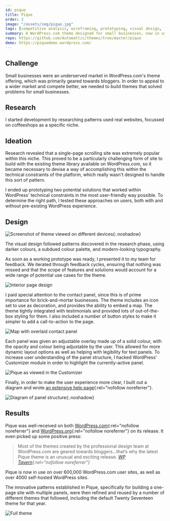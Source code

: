 ```yaml
---
id: pique
title: Pique
order: 3
image: "/assets/img/pique.jpg"
tags: [competitive analysis, wireframing, prototyping, visual design, front-end development, usability testing, documentation]
summary: A WordPress.com theme designed for small businesses, now in use on over 600,000 user sites.
repo: https://github.com/Automattic/themes/tree/master/pique
demo: https://piquedemo.wordpress.com/
---
```


## Challenge

Small businesses were an underserved market in WordPress.com's theme offering, which was primarily geared towards bloggers. In order to appeal to a wider market and compete better, we needed to build themes that solved problems for small businesses.

## Research

I started development by researching patterns used real websites, focussed on coffeeshops as a specific niche.

## Ideation

Research revealed that a single-page scrolling site was extremely popular within this niche. This proved to be a particularly challenging form of site to build with the existing theme library available on WordPress.com, so it became necessary to devise a way of accomplishing this within the technical constraints of the platform, which really wasn't designed to handle this sort of pattern.

I ended up prototyping two potential solutions that worked within WordPress' technical constraints in the most user-friendly way possible. To determine the right path, I tested these approaches on users, both with and without pre-existing WordPress experience.

## Design 

![Screenshot of theme viewed on different devices](/assets/img/pique/pique-responsive.png){:.noshadow}

The visual design followed patterns discovered in the research phase, using darker colours, a subdued colour palette, and modern-looking typography.

As soon as a working prototype was ready, I presented it to my team for feedback. We iterated through feedback cycles, ensuring that nothing was missed and that the scope of features and solutions would account for a wide range of potential use cases for the theme. 

![Interior page design](/assets/img/pique/single-post.png)

I paid special attention to the contact panel, since this is of prime importance for brick-and-mortar businesses. The theme includes an icon set to use as decoration, and provides the ability to embed a map. The theme tightly integrated with testimonials and provided lots of out-of-the-box styling for them. I also included a number of button styles to make it simpler to add a call-to-action to the page.

![Map with overlaid contact panel](/assets/img/pique/overlay.png)

Each panel was given an adjustable overlay made up of a solid colour, with the opacity and colour being adjustable by the user. This allowed for more dynamic layout options as well as helping with legibility for text panels. To increase user understanding of the panel structure, I hacked WordPress' Customizer module in order to highlight the currently-active panel.

![Pique as viewed in the Customizer](/assets/img/pique/customizer.jpg)

Finally, in order to make the user experience more clear, I built out a diagram and wrote [an extensive help page](https://wordpress.com/theme/pique){:rel="nofollow noreferrer"}.

![Diagram of panel structure](/assets/img/pique/pique-diagram2.png){:.noshadow}

## Results

Pique was well-received on both [WordPress.com](https://en.blog.wordpress.com/2015/12/17/pique/){:rel="nofollow noreferrer"} and [WordPress.org](https://wordpress.org/support/theme/pique/reviews/){:rel="nofollow noreferrer"} on its release. It even picked up some positive press:

> Most of the themes created by the professional design team at WordPress.com are geared towards bloggers...that’s why the latest Pique theme is an unusual and exciting release.
> <cite>[WP Tavern](https://wptavern.com/pique-a-free-small-business-theme-for-wordpress){:rel="nofollow noreferrer"}</cite>

Pique is now in use on over 600,000 WordPress.com user sites, as well as over 4000 self-hosted WordPress sites.

The innovative patterns established in Pique, specifically for building a one-page site with multiple panels, were then refined and reused by a number of different themes that followed, including the default Twenty Seventeen theme for that year.

![Full theme](/assets/img/pique/pique-featured-screenshot.jpg)

